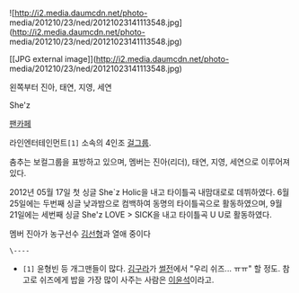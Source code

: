 ![http://i2.media.daumcdn.net/photo-
media/201210/23/ned/20121023141113548.jpg](http://i2.media.daumcdn.net/photo-
media/201210/23/ned/20121023141113548.jpg)

[[JPG external image]](http://i2.media.daumcdn.net/photo-
media/201210/23/ned/20121023141113548.jpg)

왼쪽부터 진아, 태연, 지영, 세연

She'z

[팬카페](http://cafe.daum.net/Shez0519)

라인엔터테인먼트`[1]` 소속의 4인조 [걸그룹](%EA%B1%B8%EA%B7%B8%EB%A3%B9.md).

춤추는 보컬그룹을 표방하고 있으며, 멤버는 진아(리더), 태연, 지영, 세연으로 이루어져 있다.

2012년 05월 17일 첫 싱글 She`z Holic을 내고 타이틀곡 내맘대로로 데뷔하였다. 6월 25일에는 두번째 싱글 낮과밤으로
컴백하여 동명의 타이틀곡으로 활동하였으며, 9월 21일에는 세번째 싱글 She'z LOVE > SICK을 내고 타이틀곡 U U로 활동하였다.

멤버 진아가 농구선수 [김선형](%EA%B9%80%EC%84%A0%ED%98%95.md)과 열애 중이다

`\----`

  * `[1]` 윤형빈 등 개그맨들이 많다. [김구라](%EA%B9%80%EA%B5%AC%EB%9D%BC.md)가 [썰전](%EC%8D%B0%EC%A0%84.md)에서 "우리 쉬즈... ㅠㅠ" 할 정도. 참고로 쉬즈에게 밥을 가장 많이 사주는 사람은 [이윤석](%EC%9D%B4%EC%9C%A4%EC%84%9D.md)이라고.

